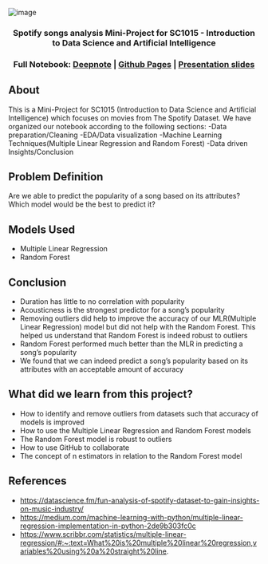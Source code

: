 ![image](https://user-images.githubusercontent.com/127273523/233362488-c313a575-baef-447d-ae40-7f178541c62c.png)

### <p align="center"> Spotify songs analysis Mini-Project for SC1015 - Introduction to Data Science and Artificial Intelligence </p>
### <p align="center"> Full Notebook: [Deepnote](https://deepnote.com/@sharpwoofer/Spotify-Song-fbb651de-0180-4974-bf12-6b77f183dd37)  | [Github Pages](https://sharpwoofer.github.io/spotify-song-popularity/) | [Presentation slides](https://www.canva.com/design/DAFfARgqvcs/cMUSk1pxaLH1cBAjkfyZ4w/view?utm_content=DAFfARgqvcs&utm_campaign=designshare&utm_medium=link&utm_source=publishsharelink)</p>

## About

This is a Mini-Project for SC1015 (Introduction to Data Science and Artificial Intelligence) which focuses on movies from The Spotify Dataset. We have organized our notebook according to the following sections:
-Data preparation/Cleaning
-EDA/Data visualization
-Machine Learning Techniques(Multiple Linear Regression and Random Forest)
-Data driven Insights/Conclusion

## Problem Definition

Are we able to predict the popularity of a song based on its attributes? Which model would be the best to predict it?

## Models Used
- Multiple Linear Regression
- Random Forest

## Conclusion
- Duration has little to no correlation with popularity
- Acousticness is the strongest predictor for a song’s popularity
- Removing outliers did help to improve the accuracy of our MLR(Multiple Linear Regression) model but did not help with the Random Forest. This   helped us understand that Random Forest is indeed robust to outliers
- Random Forest performed much better than the MLR in predicting a song’s popularity
- We found that we can indeed predict a song’s popularity based on its attributes with an acceptable amount of accuracy

## What did we learn from this project?
- How to identify and remove outliers from datasets such that accuracy of models is improved
- How to use the Multiple Linear Regression and Random Forest models
- The Random Forest model is robust to outliers
- How to use GitHub to collaborate 
- The concept of n estimators in relation to the Random Forest model

## References
- https://datascience.fm/fun-analysis-of-spotify-dataset-to-gain-insights-on-music-industry/
- https://medium.com/machine-learning-with-python/multiple-linear-regression-implementation-in-python-2de9b303fc0c
- https://www.scribbr.com/statistics/multiple-linear-regression/#:~:text=What%20is%20multiple%20linear%20regression,variables%20using%20a%20straight%20line.
